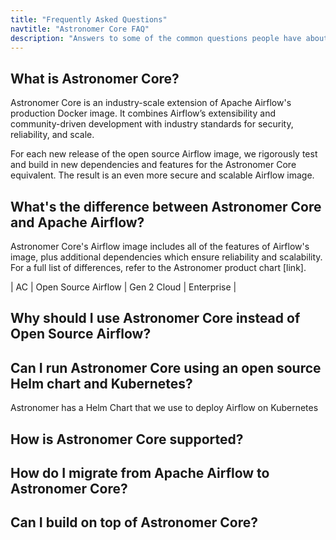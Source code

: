 ```yaml
---
title: "Frequently Asked Questions"
navtitle: "Astronomer Core FAQ"
description: "Answers to some of the common questions people have about Astronomer Core."
---
```


## What is Astronomer Core?

Astronomer Core is an industry-scale extension of Apache Airflow's production Docker image. It combines Airflow’s extensibility and community-driven development with industry standards for security, reliability, and scale.

For each new release of the open source Airflow image, we rigorously test and build in new dependencies and features for the Astronomer Core equivalent. The result is an even more secure and scalable Airflow image.  

## What's the difference between Astronomer Core and Apache Airflow?

Astronomer Core's Airflow image includes all of the features of Airflow's image, plus additional dependencies which ensure reliability and scalability. For a full list of differences, refer to the Astronomer product chart [link].

| AC | Open Source Airflow | Gen 2 Cloud | Enterprise |

## Why should I use Astronomer Core instead of Open Source Airflow?

## Can I run Astronomer Core using an open source Helm chart and Kubernetes?

Astronomer has a Helm Chart that we use to deploy Airflow on Kubernetes

## How is Astronomer Core supported?

## How do I migrate from Apache Airflow to Astronomer Core?

## Can I build on top of Astronomer Core?
